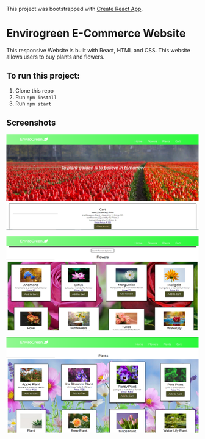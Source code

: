 This project was bootstrapped with [Create React App](https://github.com/facebook/create-react-app).
# Envirogreen E-Commerce Website
This responsive Website is built with React, HTML and CSS. This website allows users to buy plants and flowers. 

## To run this project:
1. Clone this repo
2. Run `npm install`
3. Run `npm start`
## Screenshots
![Landing Page](/src/containers/Screenshots/Screenshot-1.png?raw=true "Screenshot")

![Landing Page](/src/containers/Screenshots/Screenshot-2.png?raw=true "Screenshot")

![Landing Page](/src/containers/Screenshots/Screenshot-3.png?raw=true "Screenshot")
